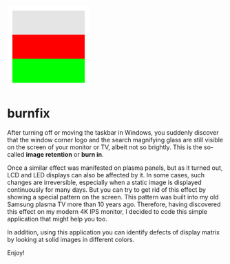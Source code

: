 ![appIcon](burnfix.svg)

# burnfix

After turning off or moving the taskbar in Windows, you suddenly discover that the window corner logo and the search magnifying glass are still visible on the screen of your monitor or TV, albeit not so brightly. This is the so-called **image retention** or **burn in**. 

Once a similar effect was manifested on plasma panels, but as it turned out, LCD and LED displays can also be affected by it. In some cases, such changes are irreversible, especially when a static image is displayed continuously for many days. But you can try to get rid of this effect by showing a special pattern on the screen. This pattern was built into my old Samsung plasma TV more than 10 years ago. Therefore, having discovered this effect on my modern 4K IPS monitor, I decided to code this simple application that might help you too.  

 In addition, using this application you can identify defects of display matrix by looking at solid images in different colors.  

 Enjoy!  
 